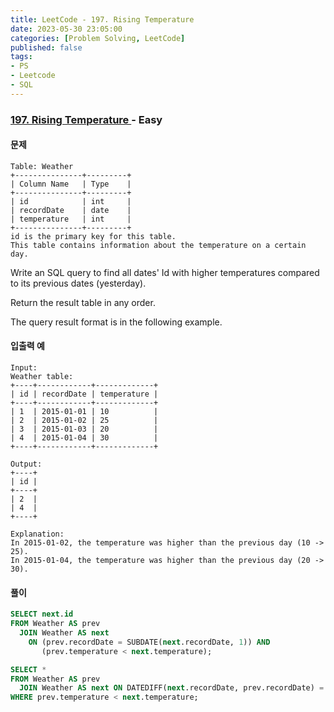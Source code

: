 ```yaml
---
title: LeetCode - 197. Rising Temperature
date: 2023-05-30 23:05:00
categories: [Problem Solving, LeetCode]
published: false
tags:
- PS
- Leetcode
- SQL
---
```


### [ 197. Rising Temperature ](https://leetcode.com/problems/rising-temperature) - Easy

#### 문제

```
Table: Weather
+---------------+---------+
| Column Name   | Type    |
+---------------+---------+
| id            | int     |
| recordDate    | date    |
| temperature   | int     |
+---------------+---------+
id is the primary key for this table.
This table contains information about the temperature on a certain day.
```

Write an SQL query to find all dates' Id with higher temperatures compared to its previous dates (yesterday).

Return the result table in any order.

The query result format is in the following example.

#### 입출력 예
```
Input: 
Weather table:
+----+------------+-------------+
| id | recordDate | temperature |
+----+------------+-------------+
| 1  | 2015-01-01 | 10          |
| 2  | 2015-01-02 | 25          |
| 3  | 2015-01-03 | 20          |
| 4  | 2015-01-04 | 30          |
+----+------------+-------------+

Output: 
+----+
| id |
+----+
| 2  |
| 4  |
+----+

Explanation: 
In 2015-01-02, the temperature was higher than the previous day (10 -> 25).
In 2015-01-04, the temperature was higher than the previous day (20 -> 30).
```

#### 풀이
```sql
SELECT next.id
FROM Weather AS prev
  JOIN Weather AS next
    ON (prev.recordDate = SUBDATE(next.recordDate, 1)) AND
       (prev.temperature < next.temperature);
```

```sql
SELECT *
FROM Weather AS prev
  JOIN Weather AS next ON DATEDIFF(next.recordDate, prev.recordDate) = 1
WHERE prev.temperature < next.temperature;
```